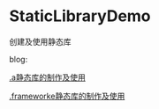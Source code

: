 # StaticLibraryDemo
创建及使用静态库

blog:

[.a静态库的制作及使用](https://blog.csdn.net/donnydn/article/details/79657439)

[.frameworke静态库的制作及使用](https://blog.csdn.net/donnydn/article/details/79657628)

